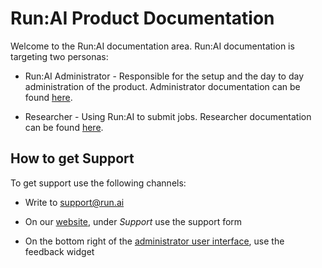 # Run:AI Product Documentation

Welcome to the Run:AI documentation area. Run:AI documentation is targeting two personas:

* Run:AI Administrator - Responsible for the setup and the day to day administration of the  product. Administrator documentation can be found [here](./Administrator/overview-administrator.md).

* Researcher - Using Run:AI to submit jobs. Researcher documentation can be found [here](./Researcher/overview-researcher.md).

## How to get Support

To get support use the following channels:

* Write to [support@run.ai](mailto:support@run.ai)

* On our [website](https://run.ai), under _Support_ use the support form

* On the bottom right of the [administrator user interface](https://app.run.ai), use the feedback widget 



